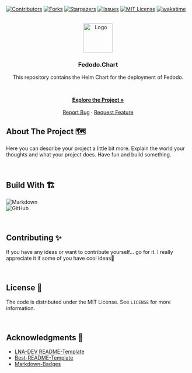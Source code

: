 <!-- VERSION: LNA-DEV-README-TEMPLATE V1.3 -->

[![Contributors][contributors-shield]][contributors-url]
[![Forks][forks-shield]][forks-url]
[![Stargazers][stars-shield]][stars-url]
[![Issues][issues-shield]][issues-url]
[![MIT License][license-shield]][license-url]
[![wakatime](https://wakatime.com/badge/github/Fedodo/Fedodo.Chart.svg?style=for-the-badge&logo=appveyor)](https://wakatime.com/badge/github/Fedodo/Fedodo.Chart)

<!-- PROJECT LOGO -->
<br />
<div align="center">
  <a href="https://github.com/Fedodo/Fedodo.Chart">
    <img src="https://lna-dev.net/images/Ping%C3%BCino-Square_hu9acf4bf77316305a871803d5c20fbac0_152139_148x148_fit_box_3.png" alt="Logo" width="80" height="80">
  </a>

### Fedodo.Chart

This repository contains the Helm Chart for the deployment of Fedodo.

<p align="center">

<br />

<!-- TODO Change the Link for Project, Bug and Feature -->
<a href="https://fedodo.org"><strong>Explore the Project »</strong></a>
<br />
<br />
<a href="https://github.com/Fedodo/Fedodo.Chart/issues">Report Bug</a>
·
<a href="https://github.com/Fedodo/Fedodo.Chart/issues">Request Feature</a>
  </p>
</div>

<!-- ABOUT THE PROJECT -->
## About The Project 🗺️

<!-- TODO Tell the world about your project -->
Here you can describe your project a little bit more. Explain the world your thoughts and what your project does. Have fun and build something.

<br>

## Build With 🏗️

<!-- TODO Go to https://github.com/Ileriayo/markdown-badges and search for a fitting batch🙃 -->

![Markdown](https://img.shields.io/badge/markdown-%23000000.svg?style=for-the-badge&logo=markdown&logoColor=white)  
![GitHub](https://img.shields.io/badge/github-%23121011.svg?style=for-the-badge&logo=github&logoColor=white)  

<br>

<!-- CONTRIBUTING -->
## Contributing ✨

<!-- TODO Customize the contributing text -->
If you have any ideas or want to contribute yourself... go for it. I really appreciate it if some of you have cool ideas🚀

<br>

<!-- LICENSE -->
<!-- TODO Add the License description -->
## License 📝

The code is distributed under the MIT License. See `LICENSE` for more information.

<br>

<!-- ACKNOWLEDGMENTS -->
<!-- TODO Add your acknowledgments -->
## Acknowledgments 🙏

- [LNA-DEV README-Template](https://github.com/lna-dev/README-Template)
- [Best-README-Template](https://github.com/othneildrew/Best-README-Template)
- [Markdown-Badges](https://github.com/Ileriayo/markdown-badges)

<!-- MARKDOWN LINKS & IMAGES -->
[contributors-shield]: https://img.shields.io/github/contributors/Fedodo/Fedodo.Chart.svg?style=for-the-badge
[contributors-url]: https://github.com/Fedodo/Fedodo.Chart/graphs/contributors
[forks-shield]: https://img.shields.io/github/forks/Fedodo/Fedodo.Chart.svg?style=for-the-badge
[forks-url]: https://github.com/Fedodo/Fedodo.Chart/network/members
[stars-shield]: https://img.shields.io/github/stars/Fedodo/Fedodo.Chart.svg?style=for-the-badge
[stars-url]: https://github.com/Fedodo/Fedodo.Chart/stargazers
[issues-shield]: https://img.shields.io/github/issues/Fedodo/Fedodo.Chart.svg?style=for-the-badge
[issues-url]: https://github.com/Fedodo/Fedodo.Chart/issues
[license-shield]: https://img.shields.io/github/license/Fedodo/Fedodo.Chart.svg?style=for-the-badge
[license-url]: https://github.com/Fedodo/Fedodo.Chart/blob/master/LICENSE
